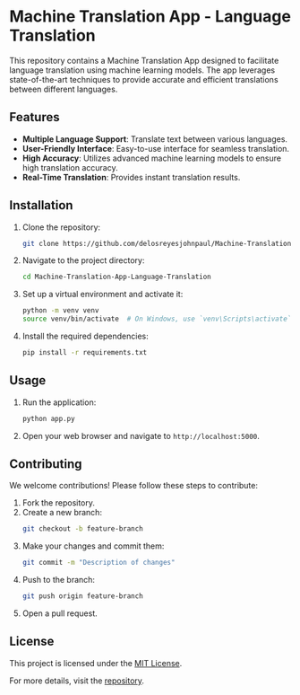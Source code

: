# Machine Translation App - Language Translation

This repository contains a Machine Translation App designed to facilitate language translation using machine learning models. The app leverages state-of-the-art techniques to provide accurate and efficient translations between different languages.

## Features

- **Multiple Language Support**: Translate text between various languages.
- **User-Friendly Interface**: Easy-to-use interface for seamless translation.
- **High Accuracy**: Utilizes advanced machine learning models to ensure high translation accuracy.
- **Real-Time Translation**: Provides instant translation results.

## Installation

1. Clone the repository:
    ```bash
    git clone https://github.com/delosreyesjohnpaul/Machine-Translation-App-Language-Translation.git
    ```
2. Navigate to the project directory:
    ```bash
    cd Machine-Translation-App-Language-Translation
    ```
3. Set up a virtual environment and activate it:
    ```bash
    python -m venv venv
    source venv/bin/activate  # On Windows, use `venv\Scripts\activate`
    ```
4. Install the required dependencies:
    ```bash
    pip install -r requirements.txt
    ```

## Usage

1. Run the application:
    ```bash
    python app.py
    ```
2. Open your web browser and navigate to `http://localhost:5000`.

## Contributing

We welcome contributions! Please follow these steps to contribute:

1. Fork the repository.
2. Create a new branch:
    ```bash
    git checkout -b feature-branch
    ```
3. Make your changes and commit them:
    ```bash
    git commit -m "Description of changes"
    ```
4. Push to the branch:
    ```bash
    git push origin feature-branch
    ```
5. Open a pull request.

## License

This project is licensed under the [MIT License](LICENSE).

For more details, visit the [repository](https://github.com/delosreyesjohnpaul/Machine-Translation-App-Language-Translation).
